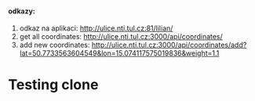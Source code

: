 #### odkazy:
1. odkaz na aplikaci: http://ulice.nti.tul.cz:81/lilian/
2. get all coordinates: http://ulice.nti.tul.cz:3000/api/coordinates/
3. add new coordinates: http://ulice.nti.tul.cz:3000/api/coordinates/add?lat=50.7733563604549&lon=15.074117575019836&weight=1.1

# Testing clone
